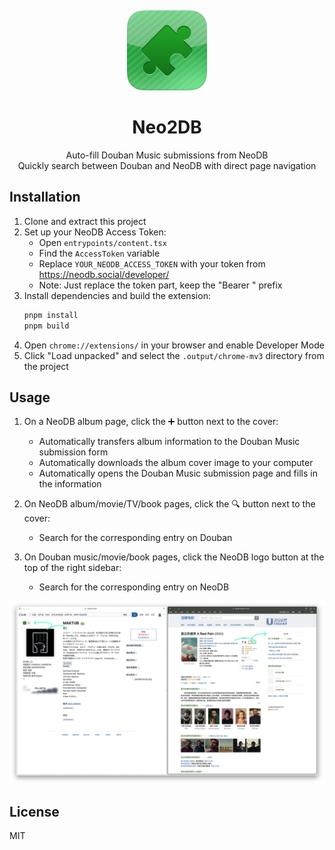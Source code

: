 &nbsp;

<p align="center">
  <img src="./public/icon/128.png" alt="Neo2DB Logo">
  <h1 align="center">Neo2DB</h1>
</p>

  <p align="center">
    Auto-fill Douban Music submissions from NeoDB<br>
    Quickly search between Douban and NeoDB with direct page navigation
  </p>

## Installation

1. Clone and extract this project
2. Set up your NeoDB Access Token:
   - Open `entrypoints/content.tsx`
   - Find the `AccessToken` variable
   - Replace `YOUR_NEODB_ACCESS_TOKEN` with your token from https://neodb.social/developer/
   - Note: Just replace the token part, keep the "Bearer " prefix
3. Install dependencies and build the extension:
   ```bash
   pnpm install
   pnpm build
   ```
4. Open `chrome://extensions/` in your browser and enable Developer Mode
5. Click "Load unpacked" and select the `.output/chrome-mv3` directory from the project

## Usage

1. On a NeoDB album page, click the ➕ button next to the cover:

   - Automatically transfers album information to the Douban Music submission form
   - Automatically downloads the album cover image to your computer
   - Automatically opens the Douban Music submission page and fills in the information

2. On NeoDB album/movie/TV/book pages, click the 🔍 button next to the cover:

   - Search for the corresponding entry on Douban

3. On Douban music/movie/book pages, click the NeoDB logo button at the top of the right sidebar:
   - Search for the corresponding entry on NeoDB

  <img src="./public/screenshot.png" alt="screenshot">

## License

MIT
